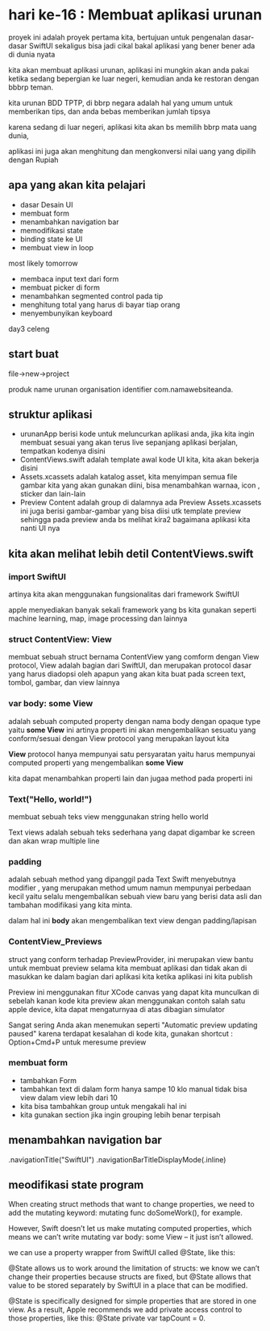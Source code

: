 # hari ke-16 : Membuat aplikasi urunan

proyek ini adalah proyek pertama kita, bertujuan untuk pengenalan dasar-dasar SwiftUI sekaligus bisa jadi cikal bakal aplikasi yang bener bener ada di dunia nyata

kita akan membuat aplikasi urunan, aplikasi ini mungkin akan anda pakai ketika sedang bepergian ke luar negeri, kemudian anda ke restoran dengan bbbrp teman.

kita urunan BDD TPTP, di bbrp negara adalah hal yang umum untuk memberikan tips, dan anda bebas memberikan jumlah tipsya

karena sedang di luar negeri, aplikasi kita akan bs memilih bbrp mata uang dunia,

aplikasi ini juga akan menghitung dan mengkonversi nilai uang yang dipilih dengan Rupiah

## apa yang akan kita pelajari

- dasar Desain UI
- membuat form
- menambahkan navigation bar
- memodifikasi state
- binding state ke UI
- membuat view in loop

most likely tomorrow

- membaca input text dari form
- membuat picker di form
- menambahkan segmented control pada tip
- menghitung total yang harus di bayar tiap orang
- menyembunyikan keyboard

day3 celeng


## start buat

file->new->project

produk name urunan
organisation identifier com.namawebsiteanda.

## struktur aplikasi

- urunanApp berisi kode untuk meluncurkan aplikasi anda, jika kita ingin membuat sesuai yang akan terus live sepanjang aplikasi berjalan, tempatkan kodenya disini
- ContentViews.swift adalah template awal kode UI kita, kita akan bekerja disini
- Assets.xcassets adalah katalog asset, kita menyimpan semua file gambar kita yang akan gunakan diini, bisa menambahkan warnaa, icon , sticker dan lain-lain
- Preview Content adalah group di dalamnya ada Preview Assets.xcassets ini juga berisi gambar-gambar yang bisa diisi utk template preview sehingga pada preview anda bs melihat kira2 bagaimana aplikasi kita nanti UI nya


## kita akan melihat lebih detil ContentViews.swift


### import SwiftUI

artinya kita akan menggunakan fungsionalitas dari framework SwiftUI

apple menyediakan banyak sekali framework yang bs kita gunakan seperti machine learning, map, image processing dan lainnya

### struct ContentView: View

membuat sebuah struct bernama ContentView yang comform dengan View protocol,
View adalah bagian dari SwiftUI, dan merupakan protocol dasar yang harus diadopsi oleh apapun yang akan kita buat pada screen
text, tombol, gambar, dan view lainnya

### var body: some View

adalah sebuah computed property dengan nama body dengan opaque type yaitu **some View**
ini artinya properti ini akan mengembalikan sesuatu yang conform/sesuai dengan View protocol yang merupakan layout kita

**View** protocol hanya mempunyai satu persyaratan yaitu harus mempunyai computed properti yang mengembalikan **some View**

kita dapat menambahkan properti lain dan jugaa method pada properti ini

### Text("Hello, world!")
membuat sebuah teks view menggunakan string hello world

Text views adalah sebuah teks sederhana yang dapat digambar ke screen dan akan wrap multiple line

### padding
adalah sebuah method yang dipanggil pada Text
Swift menyebutnya modifier , yang merupakan method umum namun mempunyai perbedaan kecil yaitu selalu mengembalikan sebuah view baru yang berisi data asli dan tambahan modifikasi yang kita minta.

dalam hal ini **body** akan mengembalikan text view dengan padding/lapisan

### ContentView_Previews    

struct yang conform terhadap PreviewProvider, ini merupakan view bantu untuk membuat preview selama kita membuat aplikasi
dan tidak akan di masukkan ke dalam bagian dari aplikasi kita ketika aplikasi ini kita publish

Preview ini menggunakan fitur XCode canvas yang dapat kita munculkan di sebelah kanan kode kita
preview akan menggunakan contoh salah satu apple device, kita dapat mengaturnyaa di atas dibagian simulator


Sangat sering Anda akan menemukan seperti "Automatic preview updating paused" karena terdapat kesalahan di kode kita, gunakan shortcut : Option+Cmd+P untuk meresume preview

### membuat form

- tambahkan Form
- tambahkan text di dalam form hanya sampe 10 klo manual tidak bisa view dalam view lebih dari 10
- kita bisa tambahkan group untuk mengakali hal ini
- kita gunakan section jika ingin grouping lebih benar terpisah

## menambahkan navigation bar
.navigationTitle("SwiftUI")
.navigationBarTitleDisplayMode(.inline)

## meodifikasi state program

When creating struct methods that want to change properties, we need to add the mutating keyword: mutating func doSomeWork(), for example.

However, Swift doesn’t let us make mutating computed properties, which means we can’t write mutating var body: some View – it just isn’t allowed.

we can use a property wrapper from SwiftUI called @State, like this:

@State allows us to work around the limitation of structs: we know we can’t change their properties because structs are fixed, but @State allows that value to be stored separately by SwiftUI in a place that can be modified.

 @State is specifically designed for simple properties that are stored in one view. As a result, Apple recommends we add private access control to those properties, like this: @State private var tapCount = 0.
